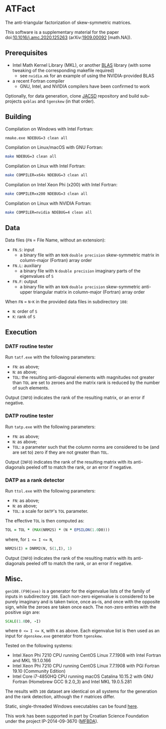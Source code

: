 # ATFact
The anti-triangular factorization of skew-symmetric matrices.

This software is a supplementary material for the paper
doi:[10.1016/j.amc.2020.125263](https://doi.org/10.1016/j.amc.2020.125263 "The antitriangular factorization of skew-symmetric matrices")
(arXiv:[1909.00092](https://arxiv.org/abs/1909.00092 "The antitriangular factorization of skew-symmetric matrices") \[math.NA\]).

## Prerequisites

* Intel Math Kernel Library (MKL), or another [BLAS](https://netlib.org/blas/) library (with some tweaking of the corresponding makefile required)
  - see `nvidia.mk` for an example of using the NVIDIA-provided BLAS
* a recent Fortran compiler
  - GNU, Intel, and NVIDIA compilers have been confirmed to work

Optionally, for data generation, clone [JACSD](https://github.com/venovako/JACSD) repository and build sub-projects `qxblas` and `tgenskew` (in that order).

## Building

Compilation on Windows with Intel Fortran:
```bat
nmake.exe NDEBUG=3 clean all
```

Compilation on Linux/macOS with GNU Fortran:
```bash
make NDEBUG=3 clean all
```

Compilation on Linux with Intel Fortran:
```bash
make COMPILER=x64x NDEBUG=3 clean all
```

Compilation on Intel Xeon Phi (x200) with Intel Fortran:
```bash
make COMPILER=x200 NDEBUG=3 clean all
```

Compilation on Linux with NVIDIA Fortran:
```bash
make COMPILER=nvidia NDEBUG=4 clean all
```

## Data

Data files (`FN` = File Name, without an extension):
* `FN.S`: input
  - a binary file with an `N`x`N` `double precision` skew-symmetric matrix in column-major (Fortran) array order
* `FN.L`: auxiliary
  - a binary file with `N` `double precision` imaginary parts of the eigenvalues of `S`
* `FN.F`: output
  - a binary file with an `N`x`N` `double precision` skew-symmetric anti-upper triangular matrix in column-major (Fortran) array order

When `FN` = `N`-`K` in the provided data files in subdirectory `108`:
* `N`: order of `S`
* `K`: rank of `S`

## Execution

### DATF routine tester

Run `tatf.exe` with the following parameters:
* `FN`: as above;
* `N`: as above;
* `TOL`: the resulting anti-diagonal elements with magnitudes not greater than `TOL` are set to zeroes and the matrix rank is reduced by the number of such elements.

Output (`INFO`) indicates the rank of the resulting matrix, or an error if negative.

### DATP routine tester

Run `tatp.exe` with the following parameters:
* `FN`: as above;
* `N`: as above;
* `TOL`: a parameter such that the column norms are considered to be (and are set to) zero if they are not greater than `TOL`.

Output (`INFO`) indicates the rank of the resulting matrix with its anti-diagonals peeled off to match the rank, or an error if negative.

### DATP as a rank detector

Run `ttol.exe` with the following parameters:
* `FN`: as above;
* `N`: as above;
* `TOL`: a scale for `DATP`'s `TOL` parameter.

The effective `TOL` is then computed as:
```fortran
TOL = TOL * (MAX(NRM2S) * (N * EPSILON(1.0D0)))
```
where, for ``1 <= I <= N``,
```fortran
NRM2S(I) = DNRM2(N, S(1,I), 1)
```

Output (`INFO`) indicates the rank of the resulting matrix with its anti-diagonals peeled off to match the rank, or an error if negative.

## Misc.

``gen108.(F90|exe)`` is a generator for the eigenvalue lists of the family of inputs in subdirectory `108`.  Each non-zero eigenvalue is considered to be purely imaginary and is taken twice, once as-is, and once with the opposite sign, while the zeroes are taken once each.  The non-zero entries with the positive sign are:
```fortran
SCALE(1.0D0, -I)
```
where ``0 <= I <= K``, with `K` as above.  Each eigenvalue list is then used as an input for `dgenskew.exe` generator from `tgenskew`.

Tested on the following systems:
* Intel Xeon Phi 7210 CPU running CentOS Linux 7.7.1908 with Intel Fortran and MKL 19.1.0.166
* Intel Xeon Phi 7210 CPU running CentOS Linux 7.7.1908 with PGI Fortran 19.10 (Community Edition)
* Intel Core i7-4850HQ CPU running macOS Catalina 10.15.2 with GNU Fortran (Homebrew GCC 9.2.0_3) and Intel MKL 19.0.5.281

The results with `108` dataset are identical on all systems for the generation and the rank detection, although the `F` matrices differ.

Static, single-threaded Windows executables can be found [here](https://venovako.eu/win64/venovako.exe).

This work has been supported in part by Croatian Science Foundation under the project IP-2014-09-3670 ([MFBDA](https://web.math.pmf.unizg.hr/mfbda/)).
